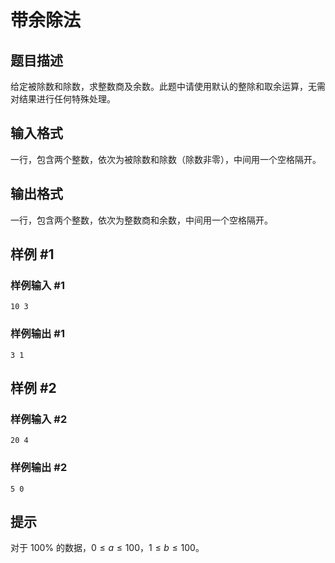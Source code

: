 # 带余除法

## 题目描述

给定被除数和除数，求整数商及余数。此题中请使用默认的整除和取余运算，无需对结果进行任何特殊处理。

## 输入格式

一行，包含两个整数，依次为被除数和除数（除数非零），中间用一个空格隔开。

## 输出格式

一行，包含两个整数，依次为整数商和余数，中间用一个空格隔开。

## 样例 #1

### 样例输入 #1
```
10 3
```

### 样例输出 #1

```
3 1
```

## 样例 #2

### 样例输入 #2
```
20 4
```

### 样例输出 #2

```
5 0
```

## 提示

对于 $100 \%$ 的数据，$0 \le a \le 100$，$1 \le b \le 100$。
